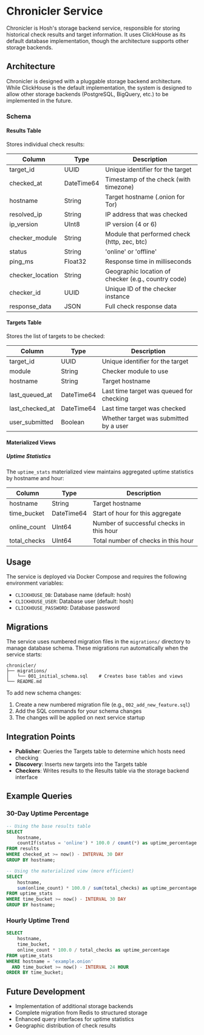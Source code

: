 # Chronicler Service

Chronicler is Hosh's storage backend service, responsible for storing historical check results and target information. It uses ClickHouse as its default database implementation, though the architecture supports other storage backends.

## Architecture

Chronicler is designed with a pluggable storage backend architecture. While ClickHouse is the default implementation, the system is designed to allow other storage backends (PostgreSQL, BigQuery, etc.) to be implemented in the future.

### Schema

#### Results Table

Stores individual check results:

| Column | Type | Description |
|--------|------|-------------|
| target_id | UUID | Unique identifier for the target |
| checked_at | DateTime64 | Timestamp of the check (with timezone) |
| hostname | String | Target hostname (.onion for Tor) |
| resolved_ip | String | IP address that was checked |
| ip_version | UInt8 | IP version (4 or 6) |
| checker_module | String | Module that performed check (http, zec, btc) |
| status | String | 'online' or 'offline' |
| ping_ms | Float32 | Response time in milliseconds |
| checker_location | String | Geographic location of checker (e.g., country code) |
| checker_id | UUID | Unique ID of the checker instance |
| response_data | JSON | Full check response data |

#### Targets Table

Stores the list of targets to be checked:

| Column | Type | Description |
|--------|------|-------------|
| target_id | UUID | Unique identifier for the target |
| module | String | Checker module to use |
| hostname | String | Target hostname |
| last_queued_at | DateTime64 | Last time target was queued for checking |
| last_checked_at | DateTime64 | Last time target was checked |
| user_submitted | Boolean | Whether target was submitted by a user |

#### Materialized Views

##### Uptime Statistics
The `uptime_stats` materialized view maintains aggregated uptime statistics by hostname and hour:

| Column | Type | Description |
|--------|------|-------------|
| hostname | String | Target hostname |
| time_bucket | DateTime64 | Start of hour for this aggregate |
| online_count | UInt64 | Number of successful checks in this hour |
| total_checks | UInt64 | Total number of checks in this hour |

## Usage

The service is deployed via Docker Compose and requires the following environment variables:

- `CLICKHOUSE_DB`: Database name (default: hosh)
- `CLICKHOUSE_USER`: Database user (default: hosh)
- `CLICKHOUSE_PASSWORD`: Database password

## Migrations

The service uses numbered migration files in the `migrations/` directory to manage database schema. These migrations run automatically when the service starts:

```
chronicler/
├── migrations/
│   └── 001_initial_schema.sql    # Creates base tables and views
└── README.md
```

To add new schema changes:
1. Create a new numbered migration file (e.g., `002_add_new_feature.sql`)
2. Add the SQL commands for your schema changes
3. The changes will be applied on next service startup

## Integration Points

- **Publisher**: Queries the Targets table to determine which hosts need checking
- **Discovery**: Inserts new targets into the Targets table
- **Checkers**: Writes results to the Results table via the storage backend interface

## Example Queries

### 30-Day Uptime Percentage

```sql
-- Using the base results table
SELECT 
    hostname,
    countIf(status = 'online') * 100.0 / count(*) as uptime_percentage
FROM results
WHERE checked_at >= now() - INTERVAL 30 DAY
GROUP BY hostname;

-- Using the materialized view (more efficient)
SELECT 
    hostname,
    sum(online_count) * 100.0 / sum(total_checks) as uptime_percentage
FROM uptime_stats
WHERE time_bucket >= now() - INTERVAL 30 DAY
GROUP BY hostname;
```

### Hourly Uptime Trend

```sql
SELECT 
    hostname,
    time_bucket,
    online_count * 100.0 / total_checks as uptime_percentage
FROM uptime_stats
WHERE hostname = 'example.onion'
  AND time_bucket >= now() - INTERVAL 24 HOUR
ORDER BY time_bucket;
```

## Future Development

- Implementation of additional storage backends
- Complete migration from Redis to structured storage
- Enhanced query interfaces for uptime statistics
- Geographic distribution of check results
